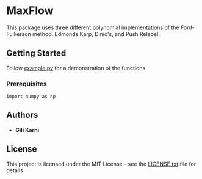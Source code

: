 # MaxFlow

This package uses three different polynomial implementations of the Ford-Fulkerson method. Edmonds Karp, Dinic's, and Push Relabel. 

## Getting Started

Follow [example.py](example.py) for a demonstration of the functions

### Prerequisites

```
import numpy as np
```


## Authors

* **Gili Karni** 


## License

This project is licensed under the MIT License - see the [LICENSE.txt](LICENSE.txt) file for details


